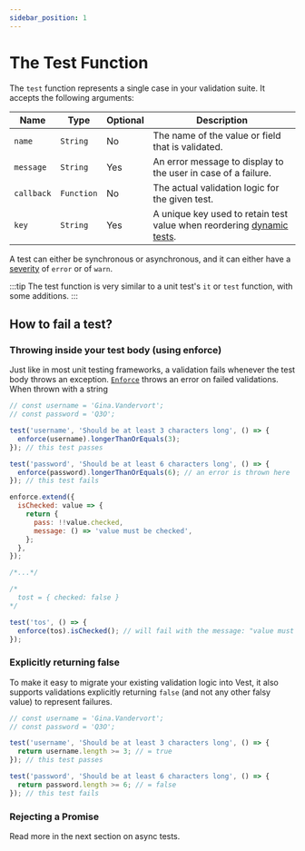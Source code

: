 ```yaml
---
sidebar_position: 1
---
```


# The Test Function

The `test` function represents a single case in your validation suite. It accepts the following arguments:

| Name       | Type       | Optional | Description                                                                                                        |
| ---------- | ---------- | -------- | ------------------------------------------------------------------------------------------------------------------ |
| `name`     | `String`   | No       | The name of the value or field that is validated.                                                                  |
| `message`  | `String`   | Yes      | An error message to display to the user in case of a failure.                                                      |
| `callback` | `Function` | No       | The actual validation logic for the given test.                                                                    |
| `key`      | `String`   | Yes      | A unique key used to retain test value when reordering [dynamic tests](./advanced_test_features/dynamic_tests.md). |

A test can either be synchronous or asynchronous, and it can either have a [severity](./warn_only_tests.md) of `error` or of `warn`.

:::tip
The test function is very similar to a unit test's `it` or `test` function, with some additions.
:::

## How to fail a test?

### Throwing inside your test body (using enforce)

Just like in most unit testing frameworks, a validation fails whenever the test body throws an exception. [`Enforce`](../enforce/enforce.md) throws an error on failed validations.
When thrown with a string

```js
// const username = 'Gina.Vandervort';
// const password = 'Q3O';

test('username', 'Should be at least 3 characters long', () => {
  enforce(username).longerThanOrEquals(3);
}); // this test passes

test('password', 'Should be at least 6 characters long', () => {
  enforce(password).longerThanOrEquals(6); // an error is thrown here
}); // this test fails
```

```js
enforce.extend({
  isChecked: value => {
    return {
      pass: !!value.checked,
      message: () => 'value must be checked',
    };
  },
});

/*...*/

/*
  tost = { checked: false }
*/

test('tos', () => {
  enforce(tos).isChecked(); // will fail with the message: "value must be checked"
});
```

### Explicitly returning false

To make it easy to migrate your existing validation logic into Vest, it also supports validations explicitly returning `false` (and not any other falsy value) to represent failures.

```js
// const username = 'Gina.Vandervort';
// const password = 'Q3O';

test('username', 'Should be at least 3 characters long', () => {
  return username.length >= 3; // = true
}); // this test passes

test('password', 'Should be at least 6 characters long', () => {
  return password.length >= 6; // = false
}); // this test fails
```

### Rejecting a Promise

Read more in the next section on async tests.

